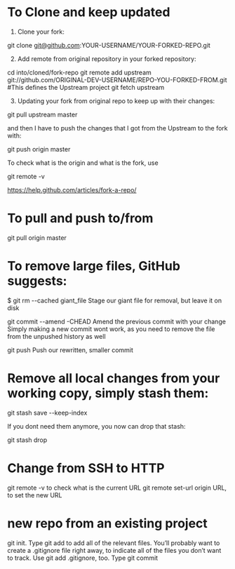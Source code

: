 # To Clone and keep updated 

1. Clone your fork:

git clone git@github.com:YOUR-USERNAME/YOUR-FORKED-REPO.git

2. Add remote from original repository in your forked repository:

cd into/cloned/fork-repo
git remote add upstream git://github.com/ORIGINAL-DEV-USERNAME/REPO-YOU-FORKED-FROM.git #This defines the Upstream project
git fetch upstream

3. Updating your fork from original repo to keep up with their changes:

git pull upstream master

and then I have to push the changes that I got from the Upstream to the fork with:

git push origin master 

To check what is the origin and what is the fork, use 

git remote -v


https://help.github.com/articles/fork-a-repo/

# To pull and push to/from

git pull origin master



# To remove large files, GitHub suggests:

$ git rm --cached giant_file  Stage our giant file for removal, but leave it on disk

git commit --amend -CHEAD
Amend the previous commit with your change Simply making a new commit wont work, as you need to remove the file from the unpushed history as well

git push Push our rewritten, smaller commit


# Remove all local changes from your working copy, simply stash them:

git stash save --keep-index

If you dont need them anymore, you now can drop that stash:

git stash drop

# Change from SSH to HTTP 

git remote -v to check what is the current URL
git remote set-url origin URL, to set the new URL


# new repo from an existing project
git init.
Type git add to add all of the relevant files.
You’ll probably want to create a .gitignore file right away, to indicate all of the files you don’t want to track. Use git add .gitignore, too.
Type git commit



